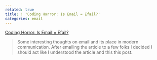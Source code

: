 ```yaml
---
related: true
title: ! 'Coding Horror: Is Email = Efail?'
categories: email
---
```

[Coding Horror: Is Email = Efail?][1]

> Some interesting thoughts on email and its place in modern communication.
After emailing the article to a few folks I decided I should act like I
understood the article and this this post. 

[1]: http://www.codinghorror.com/blog/archives/001191.html

